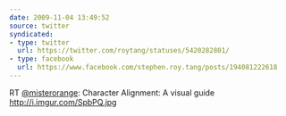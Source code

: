 ```yaml
---
date: 2009-11-04 13:49:52
source: twitter
syndicated:
- type: twitter
  url: https://twitter.com/roytang/statuses/5420282801/
- type: facebook
  url: https://www.facebook.com/stephen.roy.tang/posts/194081222618
---
```


RT [@misterorange](https://twitter.com/misterorange/): Character Alignment: A visual guide http://i.imgur.com/SpbPQ.jpg